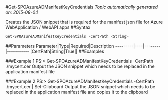 #Get-SPOAzureADManifestKeyCredentials
*Topic automatically generated on: 2015-08-04*

Creates the JSON snippet that is required for the manifest json file for Azure WebApplication / WebAPI apps
##Syntax
```powershell
Get-SPOAzureADManifestKeyCredentials -CertPath <String>
```


##Parameters
Parameter|Type|Required|Description
---------|----|--------|-----------
|CertPath|String|True||
##Examples

###Example 1
    PS:> Get-SPOAzureADManifestKeyCredentials -CertPath .\mycert.cer
Output the JSON snippet which needs to be replaced in the application manifest file

###Example 2
    PS:> Get-SPOAzureADManifestKeyCredentials -CertPath .\mycert.cer | Set-Clipboard
Output the JSON snippet which needs to be replaced in the application manifest file and copies it to the clipboard
<!-- Ref: C18CE2F7CF406256EF8C45CC306EA67A -->